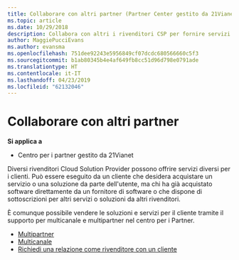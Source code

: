 ```yaml
---
title: Collaborare con altri partner (Partner Center gestito da 21Vianet)
ms.topic: article
ms.date: 10/29/2018
description: Collabora con altri i rivenditori CSP per fornire servizi al cliente stesso.
author: MaggiePucciEvans
ms.author: evansma
ms.openlocfilehash: 751dee92243e5956849cf07dcdc680566660c5f3
ms.sourcegitcommit: b1ab80345b4e4af649fb8cc51d96d798e0791ade
ms.translationtype: HT
ms.contentlocale: it-IT
ms.lasthandoff: 04/23/2019
ms.locfileid: "62132046"
---
```

# <a name="work-with-other-partners"></a>Collaborare con altri partner

**Si applica a**

-   Centro per i partner gestito da 21Vianet


Diversi rivenditori Cloud Solution Provider possono offrire servizi diversi per i clienti. Può essere eseguito da un cliente che desidera acquistare un servizio o una soluzione da parte dell'utente, ma chi ha già acquistato software direttamente da un fornitore di software o che dispone di sottoscrizioni per altri servizi o soluzioni da altri rivenditori. 

È comunque possibile vendere le soluzioni e servizi per il cliente tramite il supporto per multicanale e multipartner nel centro per i Partner.

-   [Multipartner](multipartner.md)
-   [Multicanale](multichannel.md)
-   [Richiedi una relazione come rivenditore con un cliente](request-a-relationship-with-a-customer.md)
